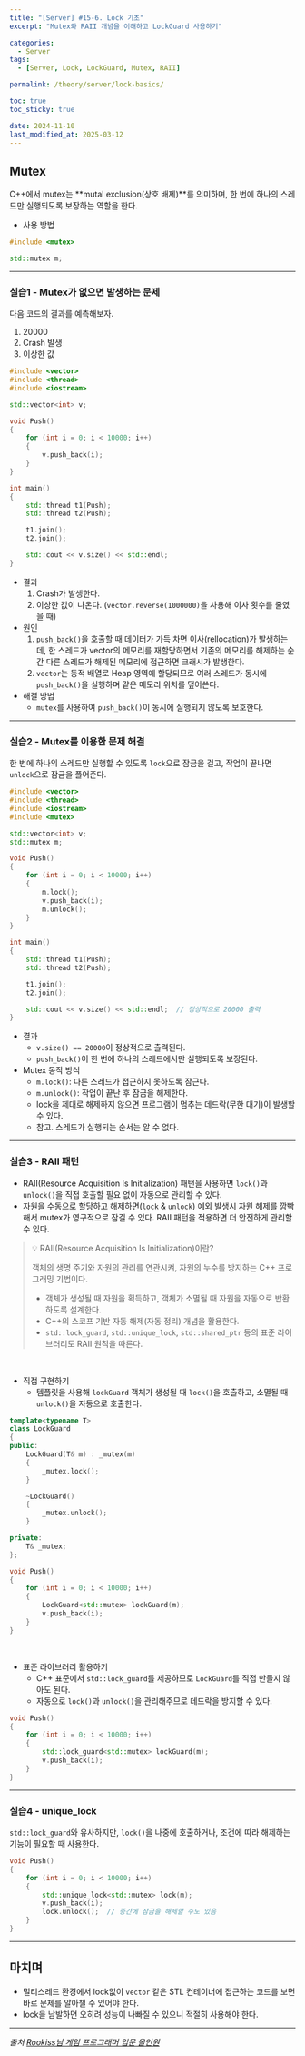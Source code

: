 ```yaml
---
title: "[Server] #15-6. Lock 기초"
excerpt: "Mutex와 RAII 개념을 이해하고 LockGuard 사용하기"

categories:
  - Server
tags:
  - [Server, Lock, LockGuard, Mutex, RAII]

permalink: /theory/server/lock-basics/

toc: true
toc_sticky: true

date: 2024-11-10
last_modified_at: 2025-03-12
---
```


## Mutex

C++에서 mutex는 **mutal exclusion(상호 배제)**를 의미하며, 한 번에 하나의 스레드만 실행되도록 보장하는 역할을 한다.

- 사용 방법

```cpp
#include <mutex>

std::mutex m;
```

---

### 실습1 - Mutex가 없으면 발생하는 문제

다음 코드의 결과를 예측해보자.
1. 20000
2. Crash 발생
3. 이상한 값

```cpp
#include <vector>
#include <thread>
#include <iostream>

std::vector<int> v;

void Push()
{
    for (int i = 0; i < 10000; i++)
    {
        v.push_back(i);
    }
}

int main()
{
    std::thread t1(Push);
    std::thread t2(Push);

    t1.join();
    t2.join();

    std::cout << v.size() << std::endl;
}
```

- 결과
    1. Crash가 발생한다. 
    2. 이상한 값이 나온다. (`vector.reverse(1000000)`을 사용해 이사 횟수를 줄였을 때)
- 원인
    1. `push_back()`을 호출할 때 데이터가 가득 차면 이사(rellocation)가 발생하는데, 한 스레드가 vector의 메모리를 재할당하면서 기존의 메모리를 해제하는 순간 다른 스레드가 해제된 메모리에 접근하면 크래시가 발생한다.
    2. `vector`는 동적 배열로 Heap 영역에 할당되므로 여러 스레드가 동시에 `push_back()`을 실행하며 같은 메모리 위치를 덮어쓴다.
- 해결 방법
    - `mutex`를 사용하여 `push_back()`이 동시에 실행되지 않도록 보호한다.

---

### 실습2 - Mutex를 이용한 문제 해결

한 번에 하나의 스레드만 실행할 수 있도록 `lock`으로 잠금을 걸고, 작업이 끝나면 `unlock`으로 잠금을 풀어준다.

```cpp
#include <vector>
#include <thread>
#include <iostream>
#include <mutex>

std::vector<int> v;
std::mutex m;

void Push()
{
    for (int i = 0; i < 10000; i++)
    {
        m.lock();
        v.push_back(i);
        m.unlock();
    }
}

int main()
{
    std::thread t1(Push);
    std::thread t2(Push);

    t1.join();
    t2.join();

    std::cout << v.size() << std::endl;  // 정상적으로 20000 출력
}
```

- 결과
    - `v.size() == 20000`이 정상적으로 출력된다.
    - `push_back()`이 한 번에 하나의 스레드에서만 실행되도록 보장된다.
- Mutex 동작 방식
    - `m.lock()`: 다른 스레드가 접근하지 못하도록 잠근다.
    - `m.unlock()`: 작업이 끝난 후 잠금을 해제한다.
    - lock을 제대로 해제하지 않으면 프로그램이 멈추는 데드락(무한 대기)이 발생할 수 있다. 
    - 참고. 스레드가 실행되는 순서는 알 수 없다.

---

### 실습3 - RAII 패턴

- RAII(Resource Acquisition Is Initialization) 패턴을 사용하면 `lock()`과 `unlock()`을 직접 호출할 필요 없이 자동으로 관리할 수 있다.
- 자원을 수동으로 할당하고 해제하면(`lock` & `unlock`) 예외 발생시 자원 해제를 깜빡해서 mutex가 영구적으로 잠길 수 있다. RAII 패턴을 적용하면 더 안전하게 관리할 수 있다.

> 💡 RAII(Resource Acquisition Is Initialization)이란?
>
> 객체의 생명 주기와 자원의 관리를 연관시켜, 자원의 누수를 방지하는 C++ 프로그래밍 기법이다. 
> - 객체가 생성될 때 자원을 획득하고, 객체가 소멸될 때 자원을 자동으로 반환하도록 설계한다.
> - C++의 스코프 기반 자동 해제(자동 정리) 개념을 활용한다.
> - `std::lock_guard`, `std::unique_lock`, `std::shared_ptr` 등의 표준 라이브러리도 RAII 원칙을 따른다.

&nbsp;

- 직접 구현하기
    - 템플릿을 사용해 `lockGuard` 객체가 생성될 때 `lock()`을 호출하고, 소멸될 때 `unlock()`을 자동으로 호출한다.

```cpp
template<typename T>
class LockGuard
{
public:
    LockGuard(T& m) : _mutex(m)
    {
        _mutex.lock();
    }

    ~LockGuard()
    {
        _mutex.unlock();
    }

private:
    T& _mutex;
};

void Push()
{
    for (int i = 0; i < 10000; i++)
    {
        LockGuard<std::mutex> lockGuard(m);
        v.push_back(i);
    }
}
```

&nbsp;

- 표준 라이브러리 활용하기
    - C++ 표준에서 `std::lock_guard`를 제공하므로 `LockGuard`를 직접 만들지 않아도 된다.
    - 자동으로 `lock()`과 `unlock()`을 관리해주므로 데드락을 방지할 수 있다.
```cpp
void Push()
{
    for (int i = 0; i < 10000; i++)
    {
        std::lock_guard<std::mutex> lockGuard(m);
        v.push_back(i);
    }
}
```

--- 

### 실습4 - unique_lock

`std::lock_guard`와 유사하지만, `lock()`을 나중에 호출하거나, 조건에 따라 해제하는 기능이 필요할 때 사용한다. 

```cpp
void Push()
{
    for (int i = 0; i < 10000; i++)
    {
        std::unique_lock<std::mutex> lock(m);
        v.push_back(i);
        lock.unlock();  // 중간에 잠금을 해제할 수도 있음
    }
}
```

---

## 마치며

- 멀티스레드 환경에서 lock없이 `vector` 같은 STL 컨테이너에 접근하는 코드를 보면 바로 문제를 알아챌 수 있어야 한다. 
- lock을 남발하면 오히려 성능이 나빠질 수 있으니 적절히 사용해야 한다.

--- 

*출처*
*[Rookiss님 게임 프로그래머 입문 올인원](https://www.inflearn.com/course/%EA%B2%8C%EC%9E%84-%ED%94%84%EB%A1%9C%EA%B7%B8%EB%9E%98%EB%A8%B8-%EC%9E%85%EB%AC%B8-%EC%98%AC%EC%9D%B8%EC%9B%90-rookiss/dashboard)*
